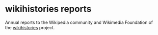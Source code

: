 # wikihistories reports

Annual reports to the Wikipedia community and Wikimedia Foundation of the [wikihistories](https://wikihistories.net) project.
